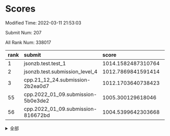 # Scores

Modified Time: 2022-03-11 21:53:03

Submit Num: 207

All Rank Num: 338017

| rank |               submit               |       score        |       sigma        | pk_num |
| :--- | :--------------------------------- | :----------------- | :----------------- | :----- |
| 1    | jsonzb.test.test_1                 | 1014.1582487310764 | 0.8176635474971279 | 6531   |
| 2    | jsonzb.test.submission_level_4     | 1012.7869841591414 | 0.8167622834469505 | 6531   |
| 3    | cpp.21_12_24.submission-2b2ea0d7   | 1012.1703640738423 | 0.7723168243286006 | 6528   |
| 55   | cpp.2022_01_09.submission-5b0e3de2 | 1005.300129618046  | 0.7141885414897234 | 6536   |
| 56   | cpp.2022_01_09.submission-816672bd | 1004.5399642303668 | 0.7225982234000612 | 6527   |


<details>
<summary>全部</summary>

| rank |                 submit                 |       score        |       sigma        | pk_num |
| :--- | :------------------------------------- | :----------------- | :----------------- | :----- |
| 1    | jsonzb.test.test_1                     | 1014.1582487310764 | 0.8176635474971279 | 6531   |
| 2    | jsonzb.test.submission_level_4         | 1012.7869841591414 | 0.8167622834469505 | 6531   |
| 3    | cpp.21_12_24.submission-2b2ea0d7       | 1012.1703640738423 | 0.7723168243286006 | 6528   |
| 4    | gobigger.level_3.submission_level_3_2  | 1011.7501554370173 | 0.7772591199860195 | 6532   |
| 5    | gobigger.level_3.submission_level_3_7  | 1011.6573483504104 | 0.7820237938400271 | 6530   |
| 6    | gobigger.level_3.submission_level_3_3  | 1011.4605315547648 | 0.7609222628182866 | 6533   |
| 7    | gobigger.level_3.submission_level_3_11 | 1011.2865563082124 | 0.7833774291315504 | 6535   |
| 8    | gobigger.level_3.submission_level_3_26 | 1011.0469126635381 | 0.7698688235943899 | 6530   |
| 9    | gobigger.level_3.submission_level_3_48 | 1010.9297845396073 | 0.7548361112253977 | 6532   |
| 10   | gobigger.level_3.submission_level_3_43 | 1010.7962751646953 | 0.7620150631061468 | 6538   |
| 11   | gobigger.level_3.submission_level_3_33 | 1010.762670598975  | 0.772405696261573  | 6533   |
| 12   | gobigger.level_3.submission_level_3_14 | 1010.7580712070696 | 0.773995906996341  | 6535   |
| 13   | gobigger.level_3.submission_level_3_42 | 1010.7475381607426 | 0.763669404589889  | 6531   |
| 14   | gobigger.level_3.submission_level_3_28 | 1010.6980774700652 | 0.745779091045157  | 6530   |
| 15   | gobigger.level_3.submission_level_3_25 | 1010.5410931863718 | 0.7775516757625309 | 6535   |
| 16   | gobigger.level_3.submission_level_3_31 | 1010.5328874212274 | 0.7768462368470317 | 6532   |
| 17   | gobigger.level_3.submission_level_3_47 | 1010.4631409352637 | 0.7541024977782668 | 6531   |
| 18   | gobigger.level_3.submission_level_3_16 | 1010.4317860124937 | 0.7750735504058905 | 6529   |
| 19   | gobigger.level_3.submission_level_3_15 | 1010.4042454335749 | 0.7577440243232572 | 6529   |
| 20   | gobigger.level_3.submission_level_3_36 | 1010.3956071845569 | 0.7656732504289453 | 6535   |
| 21   | gobigger.level_3.submission_level_3_46 | 1010.3942822274801 | 0.7538784134068439 | 6532   |
| 22   | gobigger.level_3.submission_level_3_12 | 1010.3517555091627 | 0.754258496107484  | 6527   |
| 23   | gobigger.level_3.submission_level_3_30 | 1010.3282571975807 | 0.7540761214530185 | 6527   |
| 24   | gobigger.level_3.submission_level_3_37 | 1010.2397179448966 | 0.7520699703541338 | 6534   |
| 25   | gobigger.level_3.submission_level_3_9  | 1010.1764470069295 | 0.7701406753980576 | 6531   |
| 26   | gobigger.level_3.submission_level_3_5  | 1010.1463558856786 | 0.7516709935888065 | 6536   |
| 27   | gobigger.level_3.submission_level_3_21 | 1010.1238107952505 | 0.7518998870344948 | 6528   |
| 28   | gobigger.level_3.submission_level_3_22 | 1010.0984511871864 | 0.7690362855905762 | 6531   |
| 29   | gobigger.level_3.submission_level_3_23 | 1010.0650672372108 | 0.7777002028240146 | 6530   |
| 30   | gobigger.level_3.submission_level_3_18 | 1010.0607226643167 | 0.7537162436391993 | 6531   |
| 31   | gobigger.level_3.submission_level_3_34 | 1010.0449521836135 | 0.7664263205093057 | 6530   |
| 32   | gobigger.level_3.submission_level_3_17 | 1009.9670312849759 | 0.7904902779053501 | 6524   |
| 33   | gobigger.level_3.submission_level_3_10 | 1009.9525405478073 | 0.7677032812127585 | 6529   |
| 34   | gobigger.level_3.submission_level_3_41 | 1009.9312187948149 | 0.7524866701916895 | 6533   |
| 35   | gobigger.level_3.submission_level_3_45 | 1009.8275365565779 | 0.7638308578758025 | 6534   |
| 36   | gobigger.level_3.submission_level_3_49 | 1009.8240864608769 | 0.7503124223012942 | 6537   |
| 37   | gobigger.level_3.submission_level_3_20 | 1009.7758467701503 | 0.7823205520459566 | 6533   |
| 38   | gobigger.level_3.submission_level_3_29 | 1009.6923384816098 | 0.745346271701797  | 6529   |
| 39   | gobigger.level_3.submission_level_3_39 | 1009.687150742157  | 0.7610014083350133 | 6535   |
| 40   | gobigger.level_3.submission_level_3_38 | 1009.6424889151948 | 0.7544902988839336 | 6533   |
| 41   | gobigger.level_3.submission_level_3_13 | 1009.6234638125698 | 0.7551528675317521 | 6534   |
| 42   | gobigger.level_3.submission_level_3_0  | 1009.5454752624248 | 0.7479911768357225 | 6536   |
| 43   | gobigger.level_3.submission_level_3_40 | 1009.4920814203466 | 0.7761853358424465 | 6528   |
| 44   | gobigger.level_3.submission_level_3_24 | 1009.4823298147008 | 0.7579190736791255 | 6525   |
| 45   | gobigger.level_3.submission_level_3_1  | 1009.4500036114329 | 0.7453379204668655 | 6534   |
| 46   | gobigger.level_3.submission_level_3_44 | 1009.371568822187  | 0.7563041484576078 | 6528   |
| 47   | gobigger.level_3.submission_level_3_8  | 1009.2947145389944 | 0.752479882363652  | 6532   |
| 48   | gobigger.level_3.submission_level_3_6  | 1009.1703604195454 | 0.7461301429120766 | 6532   |
| 49   | gobigger.level_3.submission_level_3_19 | 1009.073815431938  | 0.7540221519202891 | 6535   |
| 50   | gobigger.level_3.submission_level_3_4  | 1008.9520678726011 | 0.7379195911639377 | 6531   |
| 51   | gobigger.level_3.submission_level_3_32 | 1008.7775764760559 | 0.7583431883773263 | 6532   |
| 52   | gobigger.level_3.submission_level_3_35 | 1008.7107923784847 | 0.7504741347914119 | 6529   |
| 53   | gobigger.level_3.submission_level_3_27 | 1008.6770959655398 | 0.7440967733617238 | 6534   |
| 54   | gobigger.level_1.submission_level_1_16 | 1005.5096147638875 | 0.7192265404686592 | 6528   |
| 55   | cpp.2022_01_09.submission-5b0e3de2     | 1005.300129618046  | 0.7141885414897234 | 6536   |
| 56   | cpp.2022_01_09.submission-816672bd     | 1004.5399642303668 | 0.7225982234000612 | 6527   |
| 57   | gobigger.level_1.submission_level_1_45 | 1004.5045309527878 | 0.7270390707521676 | 6536   |
| 58   | gobigger.level_1.submission_level_1_29 | 1004.3824305528052 | 0.7257778357284767 | 6537   |
| 59   | gobigger.level_1.submission_level_1_19 | 1004.3258475877722 | 0.7257760900527994 | 6530   |
| 60   | gobigger.level_1.submission_level_1_0  | 1004.3238116937714 | 0.721352465692938  | 6532   |
| 61   | gobigger.level_1.submission_level_1_43 | 1004.2177650927616 | 0.7139940356862187 | 6528   |
| 62   | gobigger.level_1.submission_level_1_5  | 1004.1871538658042 | 0.7207883160998427 | 6535   |
| 63   | gobigger.level_1.submission_level_1_14 | 1004.1132914535016 | 0.7268064629286032 | 6531   |
| 64   | gobigger.level_1.submission_level_1_21 | 1004.0142913704879 | 0.7200355666842755 | 6531   |
| 65   | gobigger.level_1.submission_level_1_27 | 1004.0126217231897 | 0.7179458863344583 | 6528   |
| 66   | gobigger.level_1.submission_level_1_4  | 1004.0122354304553 | 0.7173509311126037 | 6535   |
| 67   | gobigger.level_1.submission_level_1_28 | 1003.9922039170475 | 0.7161548543648583 | 6533   |
| 68   | gobigger.level_1.submission_level_1_2  | 1003.9741170715987 | 0.7198186317821913 | 6525   |
| 69   | gobigger.level_1.submission_level_1_36 | 1003.9514232581752 | 0.7139253664753517 | 6530   |
| 70   | gobigger.level_1.submission_level_1_24 | 1003.9276396734064 | 0.726053140850973  | 6534   |
| 71   | gobigger.level_1.submission_level_1_13 | 1003.8826194669066 | 0.7192445178466416 | 6534   |
| 72   | gobigger.level_1.submission_level_1_34 | 1003.8756613135694 | 0.713595103385891  | 6533   |
| 73   | gobigger.level_1.submission_level_1_26 | 1003.7531709707772 | 0.7255755732653605 | 6529   |
| 74   | gobigger.level_1.submission_level_1_17 | 1003.6874908624789 | 0.7258423859014369 | 6533   |
| 75   | gobigger.level_1.submission_level_1_46 | 1003.6619373280964 | 0.7183182996815161 | 6533   |
| 76   | gobigger.level_1.submission_level_1_1  | 1003.5925527648506 | 0.7092246866467506 | 6532   |
| 77   | gobigger.level_1.submission_level_1_35 | 1003.4526773528842 | 0.712379698305524  | 6527   |
| 78   | gobigger.level_1.submission_level_1_31 | 1003.4512596523306 | 0.7087929442803922 | 6534   |
| 79   | gobigger.level_1.submission_level_1_42 | 1003.4180618286586 | 0.7255033006577492 | 6532   |
| 80   | gobigger.level_1.submission_level_1_25 | 1003.4011548768189 | 0.7210678502642014 | 6534   |
| 81   | gobigger.level_1.submission_level_1_10 | 1003.2767892383587 | 0.7135544374412028 | 6537   |
| 82   | gobigger.level_1.submission_level_1_48 | 1003.2355817281473 | 0.7157947805533816 | 6530   |
| 83   | gobigger.level_1.submission_level_1_9  | 1003.0844217431014 | 0.7363788849298984 | 6533   |
| 84   | gobigger.level_1.submission_level_1_44 | 1003.0789820151829 | 0.715464512350126  | 6536   |
| 85   | gobigger.level_1.submission_level_1_37 | 1003.0618902654851 | 0.7035410900655481 | 6532   |
| 86   | gobigger.level_1.submission_level_1_20 | 1002.9839747603247 | 0.7148517081243374 | 6532   |
| 87   | gobigger.level_1.submission_level_1_40 | 1002.8889349806205 | 0.714625548218829  | 6530   |
| 88   | gobigger.level_1.submission_level_1_3  | 1002.7998205575278 | 0.7157895309972054 | 6532   |
| 89   | gobigger.level_1.submission_level_1_15 | 1002.792911290711  | 0.717199948375022  | 6531   |
| 90   | gobigger.level_1.submission_level_1_38 | 1002.757060793249  | 0.7207313988168627 | 6531   |
| 91   | gobigger.level_1.submission_level_1_11 | 1002.7418810692186 | 0.7158731396075394 | 6527   |
| 92   | gobigger.level_1.submission_level_1_7  | 1002.7241377433056 | 0.7225336609347545 | 6532   |
| 93   | gobigger.level_1.submission_level_1_33 | 1002.7015041872287 | 0.7089213333963311 | 6533   |
| 94   | gobigger.level_1.submission_level_1_30 | 1002.6842391141412 | 0.711377023227405  | 6530   |
| 95   | gobigger.level_1.submission_level_1_49 | 1002.5785971948966 | 0.7019509693154911 | 6535   |
| 96   | gobigger.level_1.submission_level_1_18 | 1002.5285105759784 | 0.7234672184326748 | 6536   |
| 97   | gobigger.level_1.submission_level_1_47 | 1002.4514467265489 | 0.7105859100668692 | 6531   |
| 98   | gobigger.level_1.submission_level_1_6  | 1002.4346449159925 | 0.725571181841255  | 6531   |
| 99   | gobigger.level_1.submission_level_1_23 | 1002.2681213745085 | 0.7133153887523759 | 6534   |
| 100  | gobigger.level_1.submission_level_1_41 | 1002.1655426063878 | 0.7120572951924691 | 6536   |
| 101  | gobigger.level_1.submission_level_1_39 | 1002.1160316838314 | 0.7134995799085051 | 6530   |
| 102  | gobigger.level_1.submission_level_1_32 | 1001.9561092656762 | 0.7066756284516823 | 6532   |
| 103  | gobigger.level_1.submission_level_1_12 | 1001.8433631073739 | 0.7131787420036153 | 6533   |
| 104  | gobigger.level_1.submission_level_1_22 | 1001.6977736912222 | 0.7030273540602603 | 6530   |
| 105  | gobigger.level_1.submission_level_1_8  | 1001.5265153022896 | 0.7144128271133292 | 6531   |
| 106  | gobigger.random.submission_random_22   | 997.4882001174722  | 0.70794235983013   | 6532   |
| 107  | gobigger.random.submission_random_35   | 997.2756151401003  | 0.7003506017731954 | 6533   |
| 108  | gobigger.random.submission_random_48   | 997.229243545946   | 0.7021207734024663 | 6534   |
| 109  | gobigger.random.submission_random_38   | 997.1845880481334  | 0.7102657203169087 | 6528   |
| 110  | gobigger.random.submission_random_26   | 996.8498605827975  | 0.7205163204788404 | 6532   |
| 111  | gobigger.random.submission_random_6    | 996.7207245718147  | 0.7161592463607069 | 6529   |
| 112  | gobigger.random.submission_random_34   | 996.601343198747   | 0.7256420792950432 | 6529   |
| 113  | gobigger.random.submission_random_21   | 996.4996175125592  | 0.7098554056496775 | 6535   |
| 114  | gobigger.random.submission_random_10   | 996.4286801089625  | 0.7204914271391586 | 6536   |
| 115  | gobigger.random.submission_random_16   | 996.3359933340402  | 0.7280474542261847 | 6532   |
| 116  | gobigger.random.submission_random_47   | 996.3355462012967  | 0.7219183650892014 | 6536   |
| 117  | gobigger.random.submission_random_33   | 996.305453598862   | 0.7110794437041255 | 6533   |
| 118  | gobigger.random.submission_random_5    | 996.2755101164056  | 0.7129899322879912 | 6530   |
| 119  | gobigger.random.submission_random_46   | 996.2324616943321  | 0.7108976527542666 | 6523   |
| 120  | gobigger.random.submission_random_17   | 996.2061372911623  | 0.7224230975346604 | 6532   |
| 121  | gobigger.random.submission_random_27   | 996.17183164275    | 0.7141814862020092 | 6534   |
| 122  | gobigger.random.submission_random_41   | 996.1352664375345  | 0.7199172009746202 | 6533   |
| 123  | gobigger.random.submission_random_29   | 996.0852282449525  | 0.7004128064219622 | 6536   |
| 124  | gobigger.random.submission_random_4    | 996.0850895377326  | 0.7104332093037689 | 6531   |
| 125  | gobigger.random.submission_random_9    | 995.964617946397   | 0.7043053236227349 | 6527   |
| 126  | gobigger.random.submission_random_45   | 995.9617939480426  | 0.7033440819807666 | 6527   |
| 127  | gobigger.random.submission_random_39   | 995.9167144310977  | 0.7079442988510753 | 6531   |
| 128  | gobigger.random.submission_random_8    | 995.9050147085716  | 0.7111989558508763 | 6532   |
| 129  | gobigger.random.submission_random_13   | 995.8796174416025  | 0.7024689620477029 | 6531   |
| 130  | gobigger.random.submission_random_23   | 995.8533282677413  | 0.6972381525817288 | 6533   |
| 131  | gobigger.random.submission_random_3    | 995.8232981904649  | 0.7118222792228844 | 6528   |
| 132  | gobigger.random.submission_random_42   | 995.812425891165   | 0.720312611947148  | 6531   |
| 133  | gobigger.random.submission_random_40   | 995.7929860463881  | 0.7070952185631673 | 6529   |
| 134  | gobigger.random.submission_random_12   | 995.7427618390554  | 0.7097531275594126 | 6528   |
| 135  | gobigger.random.submission_random_24   | 995.7244804302504  | 0.7339650042394817 | 6526   |
| 136  | gobigger.random.submission_random_31   | 995.7243820218604  | 0.7055902343086025 | 6534   |
| 137  | gobigger.random.submission_random_28   | 995.7074993366491  | 0.716964983388728  | 6534   |
| 138  | gobigger.random.submission_random_36   | 995.6418395804747  | 0.7162309312914522 | 6535   |
| 139  | gobigger.random.submission_random_0    | 995.6378143866452  | 0.7031858349567002 | 6531   |
| 140  | gobigger.random.submission_random_43   | 995.596138610043   | 0.7203664532378674 | 6534   |
| 141  | gobigger.random.submission_random_49   | 995.5538910751822  | 0.7121650486413746 | 6532   |
| 142  | gobigger.random.submission_random_15   | 995.4831498753377  | 0.7079008201478207 | 6530   |
| 143  | gobigger.random.submission_random_25   | 995.4641062318739  | 0.7313037484562658 | 6530   |
| 144  | gobigger.random.submission_random_32   | 995.4217740071184  | 0.7174162593359478 | 6537   |
| 145  | gobigger.random.submission_random_44   | 995.3953845597307  | 0.7267524782141213 | 6529   |
| 146  | gobigger.random.submission_random_19   | 995.3495915641156  | 0.7121895957016222 | 6531   |
| 147  | gobigger.random.submission_random_11   | 995.3379319660331  | 0.7133992763302842 | 6532   |
| 148  | gobigger.random.submission_random_30   | 995.2385413126726  | 0.7163650691105449 | 6533   |
| 149  | gobigger.random.submission_random_37   | 995.2163878590796  | 0.7204687731412096 | 6532   |
| 150  | gobigger.random.submission_random_2    | 995.1837397657284  | 0.7082944531840593 | 6531   |
| 151  | gobigger.random.submission_random_18   | 995.1578342318807  | 0.7182245152478869 | 6532   |
| 152  | gobigger.random.submission_random_1    | 994.9852732468365  | 0.7046406317817506 | 6533   |
| 153  | gobigger.random.submission_random_14   | 994.8613611515515  | 0.7263095017358151 | 6538   |
| 154  | gobigger.random.submission_random_20   | 994.7049797194328  | 0.7303439718081732 | 6528   |
| 155  | gobigger.random.submission_random_7    | 994.6691129629509  | 0.7236616775274212 | 6529   |
| 156  | gobigger.level_2.submission_level_2_17 | 994.2131598547629  | 0.7438572039810888 | 6530   |
| 157  | gobigger.level_2.submission_level_2_30 | 994.1420554700709  | 0.7249027591306424 | 6528   |
| 158  | gobigger.level_2.submission_level_2_47 | 993.9622427952431  | 0.7217284086346671 | 6534   |
| 159  | gobigger.level_2.submission_level_2_40 | 993.6753608723649  | 0.7477250939594943 | 6532   |
| 160  | gobigger.level_2.submission_level_2_34 | 993.4751205054556  | 0.7430667542121611 | 6530   |
| 161  | gobigger.level_2.submission_level_2_43 | 993.4673512016287  | 0.7306909151888744 | 6530   |
| 162  | gobigger.level_2.submission_level_2_25 | 993.1424016305023  | 0.7287682750608174 | 6530   |
| 163  | gobigger.level_2.submission_level_2_33 | 993.1052270595474  | 0.7257164753081417 | 6534   |
| 164  | gobigger.level_2.submission_level_2_12 | 992.8866055122642  | 0.7403812020588131 | 6532   |
| 165  | gobigger.level_2.submission_level_2_23 | 992.8516274814367  | 0.7408376268964727 | 6530   |
| 166  | gobigger.level_2.submission_level_2_8  | 992.7634310343373  | 0.7525693639876818 | 6532   |
| 167  | gobigger.level_2.submission_level_2_2  | 992.72623164409    | 0.7385674708629414 | 6529   |
| 168  | gobigger.level_2.submission_level_2_24 | 992.6749551623196  | 0.7327153930766109 | 6533   |
| 169  | gobigger.level_2.submission_level_2_39 | 992.6609934595135  | 0.7274034048495738 | 6531   |
| 170  | gobigger.level_2.submission_level_2_21 | 992.6538012727196  | 0.7225006583631507 | 6529   |
| 171  | gobigger.level_2.submission_level_2_38 | 992.628606421868   | 0.7480626101701486 | 6534   |
| 172  | gobigger.level_2.submission_level_2_27 | 992.5444188586109  | 0.7413649418281284 | 6530   |
| 173  | gobigger.level_2.submission_level_2_15 | 992.3994472316484  | 0.746433851892858  | 6529   |
| 174  | gobigger.level_2.submission_level_2_49 | 992.3839375274273  | 0.7396283694028133 | 6530   |
| 175  | gobigger.level_2.submission_level_2_18 | 992.3657779152202  | 0.7403452066972276 | 6526   |
| 176  | gobigger.level_2.submission_level_2_10 | 992.3595572799834  | 0.7404555497820218 | 6533   |
| 177  | gobigger.level_2.submission_level_2_9  | 992.3373179009875  | 0.7290806766129561 | 6536   |
| 178  | gobigger.level_2.submission_level_2_48 | 992.30077618648    | 0.741096919960781  | 6537   |
| 179  | gobigger.level_2.submission_level_2_35 | 992.0977667067899  | 0.7529025775309159 | 6528   |
| 180  | gobigger.level_2.submission_level_2_36 | 992.0583033800194  | 0.7614187853271419 | 6533   |
| 181  | gobigger.level_2.submission_level_2_16 | 992.0197593351447  | 0.7504052281038207 | 6529   |
| 182  | gobigger.level_2.submission_level_2_11 | 991.9041778492934  | 0.7506445180070045 | 6535   |
| 183  | gobigger.level_2.submission_level_2_22 | 991.8890597504451  | 0.738838424812987  | 6531   |
| 184  | gobigger.level_2.submission_level_2_41 | 991.8308897959857  | 0.7462749345455866 | 6531   |
| 185  | gobigger.level_2.submission_level_2_7  | 991.7780691727972  | 0.7592683090873766 | 6530   |
| 186  | gobigger.level_2.submission_level_2_45 | 991.7775962652036  | 0.7463328906773785 | 6533   |
| 187  | gobigger.level_2.submission_level_2_3  | 991.7445921406248  | 0.7520425227165042 | 6534   |
| 188  | gobigger.level_2.submission_level_2_31 | 991.7115768956176  | 0.7310321119872445 | 6532   |
| 189  | gobigger.level_2.submission_level_2_4  | 991.6745217884904  | 0.7339284679413112 | 6530   |
| 190  | gobigger.level_2.submission_level_2_20 | 991.6727432168921  | 0.784779884391034  | 6534   |
| 191  | gobigger.level_2.submission_level_2_28 | 991.6613211055184  | 0.7625965454073571 | 6532   |
| 192  | gobigger.level_2.submission_level_2_42 | 991.5642029323292  | 0.7527146967345822 | 6533   |
| 193  | gobigger.level_2.submission_level_2_6  | 991.5420638635638  | 0.7640129734652382 | 6530   |
| 194  | gobigger.level_2.submission_level_2_5  | 991.4151636469599  | 0.752477758392256  | 6534   |
| 195  | gobigger.level_2.submission_level_2_19 | 991.3050412056334  | 0.7490708186000026 | 6535   |
| 196  | gobigger.level_2.submission_level_2_29 | 991.253451177935   | 0.7584535794523203 | 6537   |
| 197  | gobigger.level_2.submission_level_2_0  | 991.1817153635134  | 0.7459437828298194 | 6538   |
| 198  | gobigger.level_2.submission_level_2_26 | 991.1517860986868  | 0.7565458969764489 | 6528   |
| 199  | gobigger.level_2.submission_level_2_37 | 990.8829961887865  | 0.7743764533710701 | 6531   |
| 200  | gobigger.level_2.submission_level_2_46 | 990.5544102997553  | 0.7536614767662307 | 6531   |
| 201  | gobigger.level_2.submission_level_2_32 | 990.4623562143393  | 0.7773527029266897 | 6537   |
| 202  | gobigger.level_2.submission_level_2_14 | 990.4077090913134  | 0.7755090172613278 | 6529   |
| 203  | gobigger.level_2.submission_level_2_1  | 990.3326988740002  | 0.7638120003644634 | 6534   |
| 204  | gobigger.level_2.submission_level_2_13 | 990.1635872238458  | 0.7768672905004643 | 6533   |
| 205  | gobigger.level_2.submission_level_2_44 | 989.7581452713786  | 0.7756872566535725 | 6536   |
| 206  | gobigger.none.submission_none_1        | 979.0475005798398  | 1.224853847509426  | 6534   |
| 207  | gobigger.none.submission_none_0        | 977.1172614556266  | 1.3253157406089733 | 6528   |

</details>